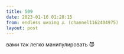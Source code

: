 ```yaml
---
title: 509
date: 2023-01-16 01:28:15
from: endless шизing ⍼ (channel1162404975)
layout: post
---
```


вами так легко манипулировать 😈
